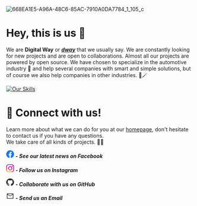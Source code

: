 <link
  rel="stylesheet"
  href="https://cdn.jsdelivr.net/gh/dheereshagrwal/colored-icons@1.6.1/ci.min.css"
/>

![668EA1E5-A96A-48C6-85AC-7910A0DA7784_1_105_c](https://github.com/dwaysweden/.github/assets/37549508/a24df877-0bef-4a31-bd7b-58c6d36263b0)
# Hey, this is us 👋
We are **Digital Way** or [***dway***](https://dway.se) that we usually say. We are constantly looking for new projects and are open to collaborations.
Almost all our projects are powered by open source. We have chosen to specialize in the automotive industry 🚗 and help several companies with smart and simple solutions, but of course we also help companies in other industries. 🤖🪄

[![Our Skills](https://skillicons.dev/icons?i=vue,nuxtjs,docker,azure,html,js,css,sass,tailwind,nginx,nodejs,ps,firebase,vite,wordpress)](https://skillicons.dev)

# 💬 Connect with us! 
Learn more about what we can do for you at our [homepage](https://dway.se), don't hesitate to contact us if you have any questions. <br />
We take care of all kinds of projects. 🥷🏼


<a href="https://facebook.com/dwaysverige/"><img src="https://raw.githubusercontent.com/dwaysweden/.github/main/icons/facebook.svg" alt="Digital Way | Facebook" width="21px"/></a> 
  ***- See our latest news on Facebook*** 


<a href="https://instagram.com/dwaysverige"><img src="https://raw.githubusercontent.com/dwaysweden/.github/main/icons/instagram.svg" alt="Digital Way | Instagram" width="21px"/></a>
  ***- Follow us on Instagram***


<a href="https://github.com/dwaysweden/"><img src="https://raw.githubusercontent.com/dwaysweden/.github/main/icons/github-dark.svg" alt="Digital Way | GitHub" width="21px"/></a>
  ***- Collaborate with us on GitHub***


<a href="mailto:hej@dway.se"><img src="https://raw.githubusercontent.com/dwaysweden/.github/main/icons/mail.svg" alt="Digital Way | Mail" width="21px"/></a>
  ***- Send us an Email***


